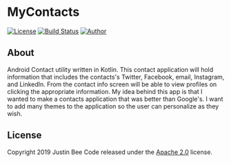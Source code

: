 # MyContacts

[![License](https://img.shields.io/badge/License-Apache%202.0-blue.svg)](https://opensource.org/licenses/Apache-2.0)
[![Build Status](https://travis-ci.com/Justin-Bee/MyContacts.svg?branch=master)](https://travis-ci.com/Justin-Bee/MyContacts)
[![Author](https://img.shields.io/badge/Author-Justin%20Bee-blue.svg)](mailto:jbee.appz@gmail.com)


## About
Android Contact utility written in Kotlin. This contact application will hold information that includes the contacts's Twitter, Facebook, email, Instagram, and LinkedIn.
From the contact info screen will be able to view profiles on clicking the appropriate information.
My idea behind this app is that I wanted to make a contacts application that was better than Google's. I want to add many themes to the application so the user can personalize as they wish. 
## License

Copyright 2019 Justin Bee Code released under the [Apache 2.0](https://github.com/Justin-Bee/MyContacts/blob/master/LICENSE) license.
